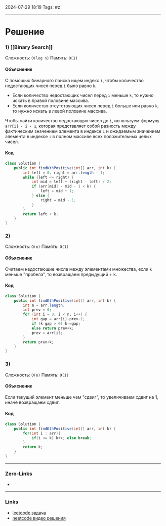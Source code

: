 2024-07-29 18:19
Tags: #z

___
# Решение
### 1) [[Binary Search]]
Сложность: `O(log n)`
Память: `O(1)`
#### Объяснение
С помощью бинарного поиска ищем индекс `i`, чтобы количество недостающих чисел перед `i` было равно `k`. 
- Если количество недостающих чисел перед  `i` меньше `k`, то нужно искать в правой половине массива.
- Если количество отсутствующих чисел перед `i` больше или равно `k`, то нужно искать в левой половине массива.

Чтобы найти количество недостающих чисел до `i`, используем формулу `arr[i] - i - 1`, которая представляет собой разность между фактическим значением элемента в индексе `i` и ожидаемым значением элемента в индексе `i` в полном массиве всех положительных целых чисел.
#### Код
```java
class Solution {
    public int findKthPositive(int[] arr, int k) {
        int left = 0, right = arr.length - 1;
        while (left <= right) {
            int mid = left + (right - left) / 2;
            if (arr[mid] - mid - 1 < k) {
                left = mid + 1;
            } else {
                right = mid - 1;
            }
        }
        return left + k;
    }
}
```
### 2)
Сложность: `O(n)`
Память: `O(1)`
#### Объяснение
Считаем недостающие числа между элементами множества, если `k` меньше "пробела", то возвращаем предыдущий + k. 
#### Код
```java
class Solution {
    public int findKthPositive(int[] arr, int k) {
        int n = arr.length;
        int prev = 0;
        for (int i = 0; i < n; i++) {
            int gap = arr[i]-prev-1;
            if (k-gap > 0) k-=gap;
            else return prev+k;
            prev = arr[i];
        }
        return prev+k;
    }
}
```

### 3)
Сложность: `O(n)`
Память: `O(1)`
#### Объяснение
Если текущий элемент меньше чем "сдвиг", то увеличиваем сдвиг на 1, иначе возвращаем сдвиг.
#### Код
```java
class Solution {
    public int findKthPositive(int[] arr, int k) {
        for(int i : arr){
			if(i <= k) k++; else break;
		}
        return k;
    }
}
```
___
### Zero-Links
- 

___
### Links
- [leetcode задача]()
- [neetcode видео решения]()